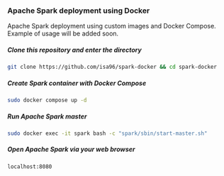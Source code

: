 ### Apache Spark deployment using Docker

Apache Spark deployment using custom images and Docker Compose. Example of usage will be added soon.

##### Clone this repository and enter the directory
```bash
git clone https://github.com/isa96/spark-docker && cd spark-docker
```

##### Create Spark container with Docker Compose
```bash
sudo docker compose up -d
```

##### Run Apache Spark master
```bash
sudo docker exec -it spark bash -c "spark/sbin/start-master.sh"
```

##### Open Apache Spark via your web browser
```bash
localhost:8080
```
